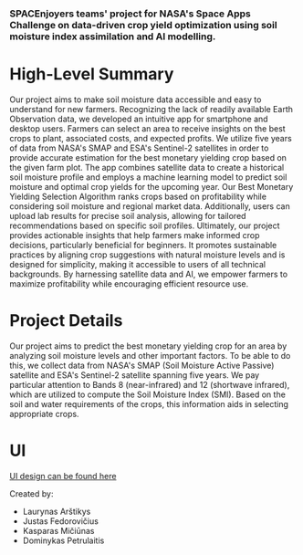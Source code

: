 ### SPACEnjoyers teams' project for NASA's Space Apps Challenge on data-driven crop yield optimization using soil moisture index assimilation and AI modelling.

# High-Level Summary

Our project aims to make soil moisture data accessible and easy to understand for new farmers. Recognizing the lack of readily available Earth Observation data, we developed an intuitive app for smartphone and desktop users. Farmers can select an area to receive insights on the best crops to plant, associated costs, and expected profits. We utilize five years of data from NASA's SMAP and ESA's Sentinel-2 satellites in order to provide accurate estimation for the best monetary yielding crop based on the given farm plot. The app combines satellite data to create a historical soil moisture profile and employs a machine learning model to predict soil moisture and optimal crop yields for the upcoming year. Our Best Monetary Yielding Selection Algorithm ranks crops based on profitability while considering soil moisture and regional market data. Additionally, users can upload lab results for precise soil analysis, allowing for tailored recommendations based on specific soil profiles. Ultimately, our project provides actionable insights that help farmers make informed crop decisions, particularly beneficial for beginners. It promotes sustainable practices by aligning crop suggestions with natural moisture levels and is designed for simplicity, making it accessible to users of all technical backgrounds. By harnessing satellite data and AI, we empower farmers to maximize profitability while encouraging efficient resource use.

# Project Details
Our project aims to predict the best monetary yielding crop for an area by analyzing soil moisture levels and other important factors. To be able to do this, we collect data from NASA's SMAP (Soil Moisture Active Passive) satellite and ESA's Sentinel-2 satellite spanning five years. We pay particular attention to Bands 8 (near-infrared) and 12 (shortwave infrared), which are utilized to compute the Soil Moisture Index (SMI). Based on the soil and water requirements of the crops, this information aids in selecting appropriate crops.

# UI
[UI design can be found here](https://www.figma.com/design/ELy0aXk0jRakvz2WMYgf47/HarvestMatch)


Created by:
- Laurynas Arštikys
- Justas Fedorovičius
- Kasparas Mičiūnas
- Dominykas Petrulaitis
